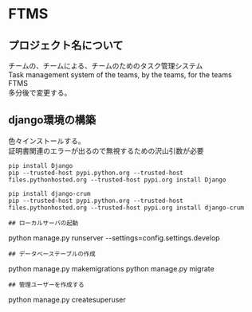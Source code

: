 # FTMS
## プロジェクト名について
チームの、チームによる、チームのためのタスク管理システム  
Task management system of the teams, by the teams, for the teams  
FTMS  
多分後で変更する。

## django環境の構築
色々インストールする。  
証明書関連のエラーが出るので無視するための沢山引数が必要
```
pip install Django
pip --trusted-host pypi.python.org --trusted-host files.pythonhosted.org --trusted-host pypi.org install Django

pip install django-crum
pip --trusted-host pypi.python.org --trusted-host files.pythonhosted.org --trusted-host pypi.org install django-crum

## ローカルサーバの起動
```
python manage.py runserver --settings=config.settings.develop
```
## データベーステーブルの作成
```
python manage.py makemigrations
python manage.py migrate
```
## 管理ユーザーを作成する
```
python manage.py createsuperuser
```
